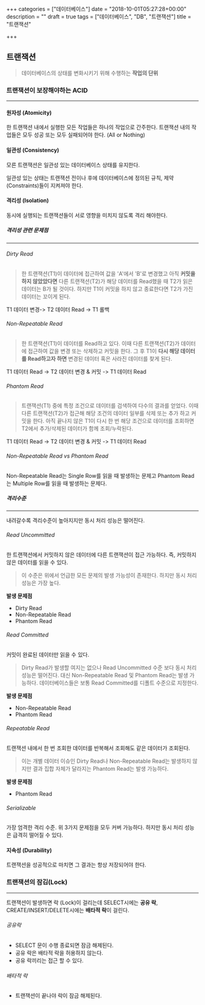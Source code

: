 +++
categories = ["데이터베이스"]
date = "2018-10-01T05:27:28+00:00"
description = ""
draft = true
tags = ["데이터베이스", "DB", "트랜잭션"]
title = "트랜잭션"

+++
## 트랜잭션

> 데이터베이스의 상태를 변화시키기 위해 수행하는 **작업의 단위**

### 트랜잭션이 보장해야하는 ACID

***

#### 원자성 (Atomicity)

한 트랜잭션 내에서 실행한 모든 작업들은 하나의 작업으로 간주한다. 트랜잭션 내의 작업들은 모두 성공 또는 모두 실패되어야 한다. (All or Nothing)

#### 일관성 (Consistency)

모른 트랜잭션은 일관성 있는 데이터베이스 상태를 유지한다.

일관성 있는 상태는 트랜잭션 전이나 후에 데이터베이스에 정의된 규칙, 제약(Constraints)들이 지켜져야 한다.

#### 격리성 (Isolation)

동시에 실행되는 트랜잭션들이 서로 영향을 미치지 않도록 격리 해야한다.

##### 격리성 관련 문제점

***

###### Dirty Read

> 한 트랜잭션(T1)이 데이터에 접근하여 값을 'A'에서 'B'로 변경했고 아직 **커밋을 하지 않았았다면** 다른 트랜잭션(T2)가 해당 데이터를 Read했을 때 T2가 읽은 데이터는 B가 될 것이다. 하지만 T1이 커밋을 하지 않고 종료한다면 T2가 가진 데이터는 꼬이게 된다.

T1 데이터 변경-> T2 데이터 Read -> T1 롤백 

###### Non-Repeatable Read

> 한 트랜잭션(T1)이 데이터를 Read하고 있다. 이때 다른 트랜잭션(T2)가 데이터에 접근하여 값을 변경 또는 삭제하고 커밋을 한다. 그 후 T1이 **다시 해당 데이터를 Read하고자 하면** 변경된 데이터 혹은 사라진 데이터를 찾게 된다.

T1 데이터 Read -> T2 데이터 변경 & 커밋 -> T1 데이터 Read

###### Phantom Read

> 트랜잭션(T1) 중에 특정 조건으로 데이터를 검색하여 다수의 결과를 얻었다. 이때 다른 트랜잭션(T2)가 접근해 해당 조건의 데이터 일부를 삭제 또는 추가 하고 커밋을 한다. 아직 끝나지 않은 T1이 다시 한 번 해당 조건으로 데이터를 조회하면 T2에서 추가/삭제된 데이터가 함께 조회/누락된다. 

T1 데이터 Read -> T2 데이터 변경 & 커밋 -> T1 데이터 Read

###### Non-Repeatable Read vs Phantom Read

Non-Repeatable Read는 Single Row를 읽을 때 발생하는 문제고 Phantom Read는 Multiple Row를 읽을 때 발생하는 문제다.

##### 격리수준

***

내려갈수록 격리수준이 높아지지만 동시 처리 성능은 떨어진다.

###### Read Uncommitted

한 트랜잭션에서 커밋하지 않은 데이터에 다른 트랜잭션이 접근 가능하다. 즉, 커밋하지 않은 데이터를 읽을 수 있다.

> 이 수준은 위에서 언급한 모든 문제의 발생 가능성이 존재한다. 하지만 동시 처리 성능은 가장 높다.

**발생 문제점**

* Dirty Read
* Non-Repeatable Read
* Phantom Read

###### Read Committed

커밋이 완료된 데이터만 읽을 수 있다.

> Dirty Read가 발생할 여지는 없으나 Read Uncommitted 수준 보다 동시 처리 성능은 떨어진다. 대신 Non-Repeatable Read 및 Phantom Read는 발생 가능하다. 데이터베이스들은 보통 Read Committed를 디폴트 수준으로 지정한다.

**발생 문제점**

* Non-Repeatable Read
* Phantom Read

###### Repeatable Read

트랜잭션 내에서 한 번 조회한 데이터를 반복해서 조회해도 같은 데이터가 조회된다.

> 이는 개별 데이터 이슈인 Dirty Read나 Non-Repeatable Read는 발생하지 않지만 결과 집합 자체가 달라지는 Phantom Read는 발생 가능하다.

**발생 문제점**

* Phantom Read

###### Serializable

가장 엄격한 격리 수준. 위 3가지 문제점을 모두 커버 가능하다. 하지만 동시 처리 성능은 급격히 떨어질 수 있다.

#### 지속성 (Durability)

트랜잭션을 성공적으로 마치면 그 결과는 항상 저장되어야 한다.

### 트랜잭션의 잠김(Lock)

***

트랜잭션이 발생하면 락 (Lock)이 걸리는데 SELECT시에는 **공유 락**, CREATE/INSERT/DELETE시에는 **배타적 락**이 걸린다.

###### 공유락

* SELECT 문이 수행 종료되면 잠금 해제된다.
* 공유 락은 배타적 락을 허용하지 않는다.
* 공유 락끼리는 접근 할 수 있다.

###### 배타적 락

* 트랜잭션이 끝나야 락이 잠금 해제된다.